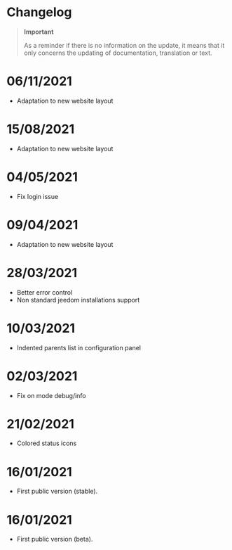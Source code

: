 # Changelog 

>**Important**
>
>As a reminder if there is no information on the update, it means that it only concerns the updating of documentation, translation or text.

# 06/11/2021
- Adaptation to new website layout

# 15/08/2021
- Adaptation to new website layout

# 04/05/2021
- Fix login issue

# 09/04/2021
- Adaptation to new website layout

# 28/03/2021
- Better error control
- Non standard jeedom installations support

# 10/03/2021
- Indented parents list in configuration panel

# 02/03/2021
- Fix on mode debug/info

# 21/02/2021
- Colored status icons

# 16/01/2021
- First public version (stable).

# 16/01/2021
- First public version (beta).
